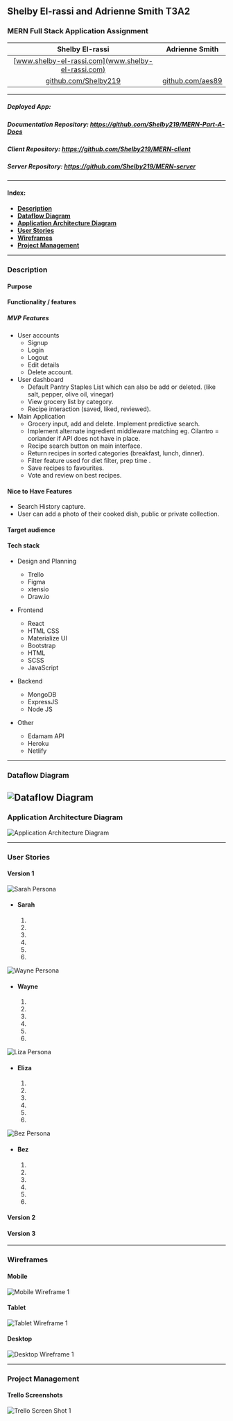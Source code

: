 ## **Shelby El-rassi and Adrienne Smith T3A2**

### MERN Full Stack Application Assignment

|Shelby El-rassi|Adrienne Smith|
|:-------------:|:-------------:|
|[www.shelby-el-rassi.com](www.shelby-el-rassi.com)  |[]() |
|[github.com/Shelby219](www.shelby-el-rassi.com/)  |[github.com/aes89](https://github.com/aes89) |

---

##### Deployed App: 

##### Documentation Repository: https://github.com/Shelby219/MERN-Part-A-Docs

##### Client Repository: https://github.com/Shelby219/MERN-client

##### Server Repository: https://github.com/Shelby219/MERN-server

---
#### Index:
* [**Description**](#Description) 
* [**Dataflow Diagram**](#Dataflow-Diagram) 
* [**Application Architecture Diagram**](#Application-Architecture-Diagram) 
* [**User Stories**](#User-Stories) 
* [**Wireframes**](#Wireframes) 
* [**Project Management**](#Project-Management) 

---
### Description 

#### Purpose

#### Functionality / features

##### MVP Features
* User accounts
    * Signup
    * Login
    * Logout
    * Edit details
    * Delete account.
* User dashboard
    * Default Pantry Staples List which can also be add or deleted. (like salt, pepper, olive oil, vinegar)  
    * View grocery list by category.
    * Recipe interaction (saved, liked, reviewed).
* Main Application
    * Grocery input, add and delete. Implement predictive search.
    * Implement alternate ingredient middleware matching eg. Cilantro = coriander if API does not have in place. 
    * Recipe search button on main interface.
    * Return recipes in sorted categories (breakfast, lunch, dinner).
    * Filter feature used for diet filter, prep time . 
    * Save recipes to favourites.
    * Vote and review on best recipes.


#### Nice to Have Features
* Search History capture.
* User can add a photo of their cooked dish, public or private collection. 


#### Target audience



#### Tech stack
* Design and Planning
    * Trello
    * Figma
    * xtensio
    * Draw.io
            
* Frontend
    * React
    * HTML CSS
    * Materialize UI
    * Bootstrap
    * HTML
    * SCSS
    * JavaScript

* Backend
    * MongoDB
    * ExpressJS
    * Node JS

* Other
    * Edamam API
    * Heroku
    * Netlify


---
### Dataflow Diagram
![Dataflow Diagram](DataflowDiagram.png)
---
### Application Architecture Diagram
![Application Architecture Diagram](app-arch-diagram.png)

---
### User Stories
#### Version 1
![Sarah Persona](persons/sarah.png)
- #### Sarah 
    1.
    2.
    3.
    4.
    5.
    6.

![Wayne Persona](persons/wayne.png)
- #### Wayne 
    1.
    2.
    3.
    4.
    5.
    6.

![Liza Persona](persons/Eliza.png)
- #### Eliza 
    1.
    2.
    3.
    4.
    5.
    6.

![Bez Persona](persons/Bez.png)
- #### Bez 
    1.
    2.
    3.
    4.
    5.
    6.


#### Version 2

#### Version 3

---
### Wireframes
#### Mobile
![Mobile Wireframe 1](screenshots/Mobile1.png)
#### Tablet
![Tablet Wireframe 1](screenshots/Tablet1.png)
#### Desktop
![Desktop Wireframe 1](screenshots/Desktop1.png)

---
### Project Management
#### Trello Screenshots

![Trello Screen Shot 1](screenshots/trello1.png)